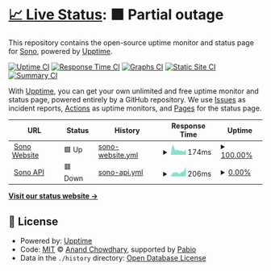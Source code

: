 # [📈 Live Status](https://getSono.github.io/status): <!--live status--> **🟧 Partial outage**

This repository contains the open-source uptime monitor and status page for [Sono](https://sono.is-a.dev), powered by [Upptime](https://github.com/upptime/upptime).

[![Uptime CI](https://github.com/getSono/status/workflows/Uptime%20CI/badge.svg)](https://github.com/getSono/status/actions?query=workflow%3A%22Uptime+CI%22)
[![Response Time CI](https://github.com/getSono/status/workflows/Response%20Time%20CI/badge.svg)](https://github.com/getSono/status/actions?query=workflow%3A%22Response+Time+CI%22)
[![Graphs CI](https://github.com/getSono/status/workflows/Graphs%20CI/badge.svg)](https://github.com/getSono/status/actions?query=workflow%3A%22Graphs+CI%22)
[![Static Site CI](https://github.com/getSono/status/workflows/Static%20Site%20CI/badge.svg)](https://github.com/getSono/status/actions?query=workflow%3A%22Static+Site+CI%22)
[![Summary CI](https://github.com/getSono/status/workflows/Summary%20CI/badge.svg)](https://github.com/getSono/status/actions?query=workflow%3A%22Summary+CI%22)

With [Upptime](https://upptime.js.org), you can get your own unlimited and free uptime monitor and status page, powered entirely by a GitHub repository. We use [Issues](https://github.com/getSono/status/issues) as incident reports, [Actions](https://github.com/getSono/status/actions) as uptime monitors, and [Pages](https://getSono.github.io/status) for the status page.

<!--start: status pages-->
<!-- This summary is generated by Upptime (https://github.com/upptime/upptime) -->
<!-- Do not edit this manually, your changes will be overwritten -->
<!-- prettier-ignore -->
| URL | Status | History | Response Time | Uptime |
| --- | ------ | ------- | ------------- | ------ |
| <img alt="" src="https://icons.duckduckgo.com/ip3/sono.is-a.dev.ico" height="13"> [Sono Website](https://sono.is-a.dev) | 🟩 Up | [sono-website.yml](https://github.com/getSono/status/commits/HEAD/history/sono-website.yml) | <details><summary><img alt="Response time graph" src="./graphs/sono-website/response-time-week.png" height="20"> 174ms</summary><br><a href="https://getSono.github.io/status/history/sono-website"><img alt="Response time 286" src="https://img.shields.io/endpoint?url=https%3A%2F%2Fraw.githubusercontent.com%2FgetSono%2Fstatus%2FHEAD%2Fapi%2Fsono-website%2Fresponse-time.json"></a><br><a href="https://getSono.github.io/status/history/sono-website"><img alt="24-hour response time 181" src="https://img.shields.io/endpoint?url=https%3A%2F%2Fraw.githubusercontent.com%2FgetSono%2Fstatus%2FHEAD%2Fapi%2Fsono-website%2Fresponse-time-day.json"></a><br><a href="https://getSono.github.io/status/history/sono-website"><img alt="7-day response time 174" src="https://img.shields.io/endpoint?url=https%3A%2F%2Fraw.githubusercontent.com%2FgetSono%2Fstatus%2FHEAD%2Fapi%2Fsono-website%2Fresponse-time-week.json"></a><br><a href="https://getSono.github.io/status/history/sono-website"><img alt="30-day response time 178" src="https://img.shields.io/endpoint?url=https%3A%2F%2Fraw.githubusercontent.com%2FgetSono%2Fstatus%2FHEAD%2Fapi%2Fsono-website%2Fresponse-time-month.json"></a><br><a href="https://getSono.github.io/status/history/sono-website"><img alt="1-year response time 286" src="https://img.shields.io/endpoint?url=https%3A%2F%2Fraw.githubusercontent.com%2FgetSono%2Fstatus%2FHEAD%2Fapi%2Fsono-website%2Fresponse-time-year.json"></a></details> | <details><summary><a href="https://getSono.github.io/status/history/sono-website">100.00%</a></summary><a href="https://getSono.github.io/status/history/sono-website"><img alt="All-time uptime 92.07%" src="https://img.shields.io/endpoint?url=https%3A%2F%2Fraw.githubusercontent.com%2FgetSono%2Fstatus%2FHEAD%2Fapi%2Fsono-website%2Fuptime.json"></a><br><a href="https://getSono.github.io/status/history/sono-website"><img alt="24-hour uptime 100.00%" src="https://img.shields.io/endpoint?url=https%3A%2F%2Fraw.githubusercontent.com%2FgetSono%2Fstatus%2FHEAD%2Fapi%2Fsono-website%2Fuptime-day.json"></a><br><a href="https://getSono.github.io/status/history/sono-website"><img alt="7-day uptime 100.00%" src="https://img.shields.io/endpoint?url=https%3A%2F%2Fraw.githubusercontent.com%2FgetSono%2Fstatus%2FHEAD%2Fapi%2Fsono-website%2Fuptime-week.json"></a><br><a href="https://getSono.github.io/status/history/sono-website"><img alt="30-day uptime 100.00%" src="https://img.shields.io/endpoint?url=https%3A%2F%2Fraw.githubusercontent.com%2FgetSono%2Fstatus%2FHEAD%2Fapi%2Fsono-website%2Fuptime-month.json"></a><br><a href="https://getSono.github.io/status/history/sono-website"><img alt="1-year uptime 92.07%" src="https://img.shields.io/endpoint?url=https%3A%2F%2Fraw.githubusercontent.com%2FgetSono%2Fstatus%2FHEAD%2Fapi%2Fsono-website%2Fuptime-year.json"></a></details>
| <img alt="" src="https://icons.duckduckgo.com/ip3/api.sono.is-a.dev.ico" height="13"> [Sono API](https://api.sono.is-a.dev) | 🟥 Down | [sono-api.yml](https://github.com/getSono/status/commits/HEAD/history/sono-api.yml) | <details><summary><img alt="Response time graph" src="./graphs/sono-api/response-time-week.png" height="20"> 206ms</summary><br><a href="https://getSono.github.io/status/history/sono-api"><img alt="Response time 235" src="https://img.shields.io/endpoint?url=https%3A%2F%2Fraw.githubusercontent.com%2FgetSono%2Fstatus%2FHEAD%2Fapi%2Fsono-api%2Fresponse-time.json"></a><br><a href="https://getSono.github.io/status/history/sono-api"><img alt="24-hour response time 423" src="https://img.shields.io/endpoint?url=https%3A%2F%2Fraw.githubusercontent.com%2FgetSono%2Fstatus%2FHEAD%2Fapi%2Fsono-api%2Fresponse-time-day.json"></a><br><a href="https://getSono.github.io/status/history/sono-api"><img alt="7-day response time 206" src="https://img.shields.io/endpoint?url=https%3A%2F%2Fraw.githubusercontent.com%2FgetSono%2Fstatus%2FHEAD%2Fapi%2Fsono-api%2Fresponse-time-week.json"></a><br><a href="https://getSono.github.io/status/history/sono-api"><img alt="30-day response time 152" src="https://img.shields.io/endpoint?url=https%3A%2F%2Fraw.githubusercontent.com%2FgetSono%2Fstatus%2FHEAD%2Fapi%2Fsono-api%2Fresponse-time-month.json"></a><br><a href="https://getSono.github.io/status/history/sono-api"><img alt="1-year response time 235" src="https://img.shields.io/endpoint?url=https%3A%2F%2Fraw.githubusercontent.com%2FgetSono%2Fstatus%2FHEAD%2Fapi%2Fsono-api%2Fresponse-time-year.json"></a></details> | <details><summary><a href="https://getSono.github.io/status/history/sono-api">0.00%</a></summary><a href="https://getSono.github.io/status/history/sono-api"><img alt="All-time uptime 0.00%" src="https://img.shields.io/endpoint?url=https%3A%2F%2Fraw.githubusercontent.com%2FgetSono%2Fstatus%2FHEAD%2Fapi%2Fsono-api%2Fuptime.json"></a><br><a href="https://getSono.github.io/status/history/sono-api"><img alt="24-hour uptime 0.00%" src="https://img.shields.io/endpoint?url=https%3A%2F%2Fraw.githubusercontent.com%2FgetSono%2Fstatus%2FHEAD%2Fapi%2Fsono-api%2Fuptime-day.json"></a><br><a href="https://getSono.github.io/status/history/sono-api"><img alt="7-day uptime 0.00%" src="https://img.shields.io/endpoint?url=https%3A%2F%2Fraw.githubusercontent.com%2FgetSono%2Fstatus%2FHEAD%2Fapi%2Fsono-api%2Fuptime-week.json"></a><br><a href="https://getSono.github.io/status/history/sono-api"><img alt="30-day uptime 1.38%" src="https://img.shields.io/endpoint?url=https%3A%2F%2Fraw.githubusercontent.com%2FgetSono%2Fstatus%2FHEAD%2Fapi%2Fsono-api%2Fuptime-month.json"></a><br><a href="https://getSono.github.io/status/history/sono-api"><img alt="1-year uptime 0.00%" src="https://img.shields.io/endpoint?url=https%3A%2F%2Fraw.githubusercontent.com%2FgetSono%2Fstatus%2FHEAD%2Fapi%2Fsono-api%2Fuptime-year.json"></a></details>

<!--end: status pages-->

[**Visit our status website →**](https://getSono.github.io/status)

## 📄 License

- Powered by: [Upptime](https://github.com/upptime/upptime)
- Code: [MIT](./LICENSE) © [Anand Chowdhary](https://anandchowdhary.com), supported by [Pabio](https://pabio.com)
- Data in the `./history` directory: [Open Database License](https://opendatacommons.org/licenses/odbl/1-0/)
